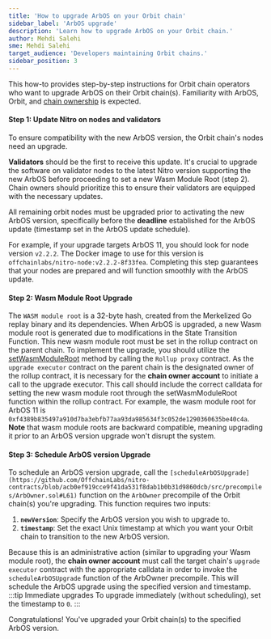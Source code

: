 ```yaml
---
title: 'How to upgrade ArbOS on your Orbit chain'
sidebar_label: 'ArbOS upgrade'
description: 'Learn how to upgrade ArbOS on your Orbit chain.'
author: Mehdi Salehi
sme: Mehdi Salehi
target_audience: 'Developers maintaining Orbit chains.'
sidebar_position: 3
---
```


This how-to provides step-by-step instructions for Orbit chain operators who want to upgrade ArbOS on their Orbit chain(s). Familiarity with ArbOS, Orbit, and [chain ownership](../concepts/chain-ownership.md) is expected.






#### Step 1: Update Nitro on nodes and validators

To ensure compatibility with the new ArbOS version, the Orbit chain's nodes need an upgrade. 

**Validators** should be the first to receive this update. It's crucial to upgrade the software on validator nodes to the latest Nitro version supporting the new ArbOS before proceeding to set a new Wasm Module Root (step 2). Chain owners should prioritize this to ensure their validators are equipped with the necessary updates.

All remaining orbit nodes must be upgraded prior to activating the new ArbOS version, specifically before the **deadline** established for the ArbOS update (timestamp set in the ArbOS update schedule). 

For example, if your upgrade targets ArbOS 11, you should look for node version `v2.2.2`. The Docker image to use for this version is `offchainlabs/nitro-node:v2.2.2-8f33fea`. Completing this step guarantees that your nodes are prepared and will function smoothly with the ArbOS update.

#### Step 2: Wasm Module Root Upgrade

The `WASM module root` is a 32-byte hash, created from the Merkelized Go replay binary and its dependencies. When ArbOS is upgraded, a new Wasm module root is generated due to modifications in the State Transition Function. This new wasm module root must be set in the rollup contract on the parent chain. To implement the upgrade, you should utilize the [setWasmModuleRoot](https://github.com/OffchainLabs/nitro-contracts/blob/38a70a5e14f8b52478eb5db08e7551a82ced14fe/src/rollup/RollupAdminLogic.sol#L321) method by calling the `Rollup proxy` contract. As the `upgrade executor` contract on the parent chain is the designated owner of the rollup contract, it is necessary for the **chain owner account** to initiate a call to the upgrade executor. This call should include the correct calldata for setting the new wasm module root through the setWasmModuleRoot function within the rollup contract. For example, the wasm module root for ArbOS 11 is `0xf4389b835497a910d7ba3ebfb77aa93da985634f3c052de1290360635be40c4a`. 
**Note** that wasm module roots are backward compatible, meaning upgrading it prior to an ArbOS version upgrade won't disrupt the system.

#### Step 3: Schedule ArbOS version Upgrade

To schedule an ArbOS version upgrade, call the `[scheduleArbOSUpgrade](https://github.com/OffchainLabs/nitro-contracts/blob/acb0ef919cce9f41da531f8dab1b0b31d9860dcb/src/precompiles/ArbOwner.sol#L61)` function on the `ArbOwner` precompile of the Orbit chain(s) you're upgrading. This function requires two inputs:
1. **`newVersion`**: Specify the ArbOS version you wish to upgrade to.
2. **`timestamp`**: Set the exact Unix timestamp at which you want your Orbit chain to transition to the new ArbOS version.

Because this is an administrative action (similar to upgrading your Wasm module root), the **chain owner account** must call the target chain's `upgrade executor` contract with the appropriate calldata in order to invoke the `scheduleArbOSUpgrade` function of the ArbOwner precompile. This will schedule the ArbOS upgrade using the specified version and timestamp. 
:::tip Immediate upgrades
To upgrade immediately (without scheduling), set the timestamp to `0`.
:::

Congratulations! You've upgraded your Orbit chain(s) to the specified ArbOS version.